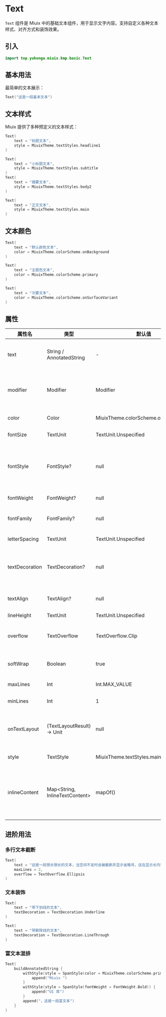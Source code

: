 # Text

`Text` 组件是 Miuix 中的基础文本组件，用于显示文字内容。支持自定义各种文本样式、对齐方式和装饰效果。

## 引入

```kotlin
import top.yukonga.miuix.kmp.basic.Text
```

## 基本用法

最简单的文本展示：

```kotlin
Text("这是一段基本文本")
```

## 文本样式

Miuix 提供了多种预定义的文本样式：

```kotlin
Text(
    text = "标题文本",
    style = MiuixTheme.textStyles.headline1
)

Text(
    text = "小标题文本",
    style = MiuixTheme.textStyles.subtitle
)
Text(
    text = "摘要文本",
    style = MiuixTheme.textStyles.body2
)

Text(
    text = "正文文本",
    style = MiuixTheme.textStyles.main
)

```

## 文本颜色

```kotlin
Text(
    text = "默认颜色文本",
    color = MiuixTheme.colorScheme.onBackground
)

Text(
    text = "主题色文本",
    color = MiuixTheme.colorScheme.primary
)

Text(
    text = "次要文本",
    color = MiuixTheme.colorScheme.onSurfaceVariant
)
```

## 属性

| 属性名         | 类型                           | 默认值                              | 说明                       |
| -------------- | ------------------------------ | ----------------------------------- | -------------------------- |
| text           | String / AnnotatedString       | -                                   | 要显示的文本内容           |
| modifier       | Modifier                       | Modifier                            | 应用于文本的修饰符         |
| color          | Color                          | MiuixTheme.colorScheme.onBackground | 文本颜色                   |
| fontSize       | TextUnit                       | TextUnit.Unspecified                | 文本字号                   |
| fontStyle      | FontStyle?                     | null                                | 文本字体风格（如斜体）     |
| fontWeight     | FontWeight?                    | null                                | 文本字重                   |
| fontFamily     | FontFamily?                    | null                                | 文本字体族                 |
| letterSpacing  | TextUnit                       | TextUnit.Unspecified                | 字母间距                   |
| textDecoration | TextDecoration?                | null                                | 文本装饰（如下划线）       |
| textAlign      | TextAlign?                     | null                                | 文本对齐方式               |
| lineHeight     | TextUnit                       | TextUnit.Unspecified                | 行高                       |
| overflow       | TextOverflow                   | TextOverflow.Clip                   | 文本溢出处理方式           |
| softWrap       | Boolean                        | true                                | 是否自动换行               |
| maxLines       | Int                            | Int.MAX_VALUE                       | 最大行数                   |
| minLines       | Int                            | 1                                   | 最小行数                   |
| onTextLayout   | (TextLayoutResult) -> Unit     | null                                | 文本布局完成后的回调       |
| style          | TextStyle                      | MiuixTheme.textStyles.main          | 文本样式                   |
| inlineContent  | Map<String, InlineTextContent> | mapOf()                             | 用于插入内联可组合项的映射 |

## 进阶用法

### 多行文本截断

```kotlin
Text(
    text = "这是一段很长很长的文本，当空间不足时会被截断并显示省略号，这在显示长内容摘要时很有用。",
    maxLines = 2,
    overflow = TextOverflow.Ellipsis
)
```

### 文本装饰

```kotlin
Text(
    text = "带下划线的文本",
    textDecoration = TextDecoration.Underline
)

Text(
    text = "带删除线的文本",
    textDecoration = TextDecoration.LineThrough
)
```

### 富文本混排

```kotlin
Text(
    buildAnnotatedString {
        withStyle(style = SpanStyle(color = MiuixTheme.colorScheme.primary)) {
            append("Miuix ")
        }
        withStyle(style = SpanStyle(fontWeight = FontWeight.Bold)) {
            append("UI 库")
        }
        append("，这是一段富文本")
    }
)
```
